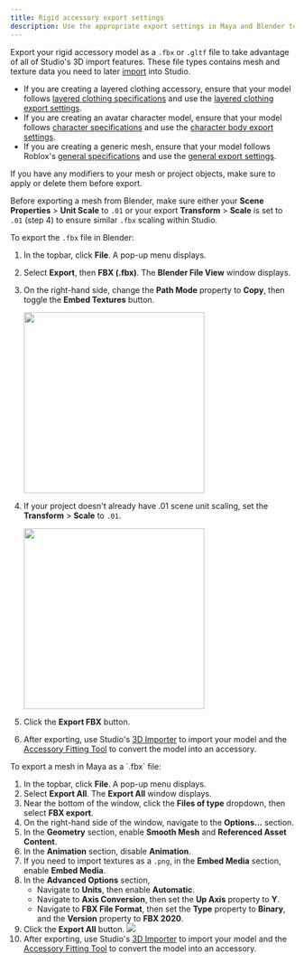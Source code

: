 ```yaml
---
title: Rigid accessory export settings
description: Use the appropriate export settings in Maya and Blender to generate Studio-ready .fbx files.
---
```


Export your rigid accessory model as a `.fbx` or `.gltf` file to take advantage of all of Studio's 3D import features. These file types contains mesh and texture data you need to later [import](../../art/modeling/3d-importer.md) into Studio.

- If you are creating a layered clothing accessory, ensure that your model follows [layered clothing specifications](../../art/accessories/clothing-specifications.md) and use the [layered clothing export settings](../../art/accessories/clothing-export-settings.md).
- If you are creating an avatar character model, ensure that your model follows [character specifications](../../art/characters/specifications.md) and use the [character body export settings](../../art/characters/export-settings.md).
- If you are creating a generic mesh, ensure that your model follows Roblox's [general specifications](../../art/modeling/specifications.md) and use the [general export settings](../../art/modeling/export-requirements.md).

<Alert severity = 'warning'>
If you have any modifiers to your mesh or project objects, make sure to apply
or delete them before export.
</Alert>

<Tabs>
  <TabItem label="Blender">

Before exporting a mesh from Blender, make sure either your **Scene Properties** > **Unit Scale** to `.01` or your export **Transform** > **Scale** is set to `.01` (step 4) to ensure similar `.fbx` scaling within Studio.

To export the `.fbx` file in Blender:

1. In the topbar, click **File**. A pop-up menu displays.
2. Select **Export**, then **FBX (.fbx)**. The **Blender File View** window displays.
3. On the right-hand side, change the **Path Mode** property to **Copy**, then toggle the **Embed Textures** button.

   <img src="../../assets/modeling/skinned-meshes/Blender-Export-Settings-1.png" width="320" />

4. If your project doesn't already have .01 scene unit scaling, set the **Transform** > **Scale** to `.01`.

   <img src="../../assets/modeling/skinned-meshes/Blender-Export-Settings-2.png" width="320" />

5. Click the **Export FBX** button.
6. After exporting, use Studio's [3D Importer](../../art/modeling/3d-importer.md) to import your model and the [Accessory Fitting Tool](../../art/accessories/accessory-fitting-tool.md) to convert the model into an accessory.

</TabItem>
<TabItem label="Maya">
To export a mesh in Maya as a `.fbx` file:

1. In the topbar, click **File**. A pop-up menu displays.
2. Select **Export All**. The **Export All** window displays.
3. Near the bottom of the window, click the **Files of type** dropdown, then select **FBX export**.
4. On the right-hand side of the window, navigate to the **Options...** section.
5. In the **Geometry** section, enable **Smooth Mesh** and **Referenced Asset Content**.
6. In the **Animation** section, disable **Animation**.
7. If you need to import textures as a `.png`, in the **Embed Media** section, enable **Embed Media**.
8. In the **Advanced Options** section,
   - Navigate to **Units**, then enable **Automatic**.
   - Navigate to **Axis Conversion**, then set the **Up Axis** property to **Y**.
   - Navigate to **FBX File Format**, then set the **Type** property to **Binary**, and the **Version** property to **FBX 2020**.
9. Click the **Export All** button.
   <img src="../../assets/accessories/lc-requirements-maya-settings.png" />
10. After exporting, use Studio's [3D Importer](../../art/modeling/3d-importer.md) to import your model and the [Accessory Fitting Tool](../../art/accessories/accessory-fitting-tool.md) to convert the model into an accessory.

</TabItem>
</Tabs>
